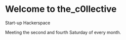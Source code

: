 # Welcome to the_c0llective
Start-up Hackerspace

Meeting the second and fourth Saturday of every month.
